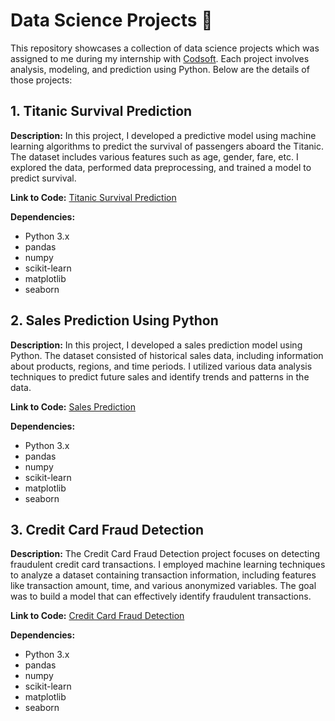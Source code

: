 # Data Science Projects 🚀

This repository showcases a collection of data science projects which was assigned to me during my internship with [Codsoft](https://www.linkedin.com/company/codsoft/mycompany/). Each project involves analysis, modeling, and prediction using Python. Below are the details of those projects:

## 1. Titanic Survival Prediction

**Description:** In this project, I developed a predictive model using machine learning algorithms to predict the survival of passengers aboard the Titanic. The dataset includes various features such as age, gender, fare, etc. I explored the data, performed data preprocessing, and trained a model to predict survival.

**Link to Code:** [Titanic Survival Prediction](https://github.com/nikhilsatija/CODSOFT/tree/main/Titanic%20Survival%20Prediction)

**Dependencies:**
- Python 3.x
- pandas
- numpy
- scikit-learn
- matplotlib
- seaborn

## 2. Sales Prediction Using Python

**Description:** In this project, I developed a sales prediction model using Python. The dataset consisted of historical sales data, including information about products, regions, and time periods. I utilized various data analysis techniques to predict future sales and identify trends and patterns in the data.

**Link to Code:** [Sales Prediction](https://github.com/nikhilsatija/CODSOFT/tree/main/Sales%20Prediction)

**Dependencies:**
- Python 3.x
- pandas
- numpy
- scikit-learn
- matplotlib
- seaborn

## 3. Credit Card Fraud Detection

**Description:** The Credit Card Fraud Detection project focuses on detecting fraudulent credit card transactions. I employed machine learning techniques to analyze a dataset containing transaction information, including features like transaction amount, time, and various anonymized variables. The goal was to build a model that can effectively identify fraudulent transactions.

**Link to Code:** [Credit Card Fraud Detection](https://github.com/nikhilsatija/CODSOFT/tree/main/Credit%20Card%20Fraud%20Detection)

**Dependencies:**
- Python 3.x
- pandas
- numpy
- scikit-learn
- matplotlib
- seaborn

